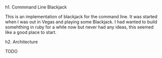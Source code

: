 h1. Commmand Line Blackjack

This is an implementation of blackjack for the command line. It was started
when I was out in Vegas and playing some Blackjack. I had wanted to build
somehthing in ruby for a while now but never had any ideas, this seemed like a
good place to start.

h2. Architecture

TODO
